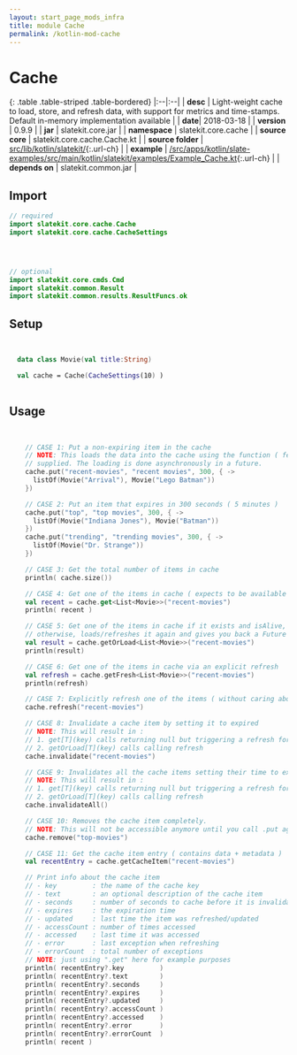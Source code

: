 ```yaml
---
layout: start_page_mods_infra
title: module Cache
permalink: /kotlin-mod-cache
---
```


# Cache

{: .table .table-striped .table-bordered}
|:--|:--|
| **desc** | Light-weight cache to load, store, and refresh data, with support for metrics and time-stamps. Default in-memory implementation available | 
| **date**| 2018-03-18 |
| **version** | 0.9.9  |
| **jar** | slatekit.core.jar  |
| **namespace** | slatekit.core.cache  |
| **source core** | slatekit.core.cache.Cache.kt  |
| **source folder** | [src/lib/kotlin/slatekit/](https://github.com/code-helix/slatekit/tree/master/src/lib/kotlin/slatekit/){:.url-ch}  |
| **example** | [/src/apps/kotlin/slate-examples/src/main/kotlin/slatekit/examples/Example_Cache.kt](https://github.com/code-helix/slatekit/tree/master/src/lib/kotlin/slatekit-examples/src/main/kotlin/slatekit/examples/Example_Cache.kt){:.url-ch} |
| **depends on** |  slatekit.common.jar  |

## Import
```kotlin 
// required 
import slatekit.core.cache.Cache
import slatekit.core.cache.CacheSettings




// optional 
import slatekit.core.cmds.Cmd
import slatekit.common.Result
import slatekit.common.results.ResultFuncs.ok


```

## Setup
```kotlin


  data class Movie(val title:String)

  val cache = Cache(CacheSettings(10) )
  

```

## Usage
```kotlin


    // CASE 1: Put a non-expiring item in the cache
    // NOTE: This loads the data into the cache using the function ( fetchers param )
    // supplied. The loading is done asynchronously in a future.
    cache.put("recent-movies", "recent movies", 300, { ->
      listOf(Movie("Arrival"), Movie("Lego Batman"))
    })

    // CASE 2: Put an item that expires in 300 seconds ( 5 minutes )
    cache.put("top", "top movies", 300, { ->
      listOf(Movie("Indiana Jones"), Movie("Batman"))
    })
    cache.put("trending", "trending movies", 300, { ->
      listOf(Movie("Dr. Strange"))
    })

    // CASE 3: Get the total number of items in cache
    println( cache.size())

    // CASE 4: Get one of the items in cache ( expects to be available and alive(not expired))
    val recent = cache.get<List<Movie>>("recent-movies")
    println( recent )

    // CASE 5: Get one of the items in cache if it exists and isAlive,
    // otherwise, loads/refreshes it again and gives you back a Future
    val result = cache.getOrLoad<List<Movie>>("recent-movies")
    println(result)

    // CASE 6: Get one of the items in cache via an explicit refresh
    val refresh = cache.getFresh<List<Movie>>("recent-movies")
    println(refresh)

    // CASE 7: Explicitly refresh one of the items ( without caring about getting notified )
    cache.refresh("recent-movies")

    // CASE 8: Invalidate a cache item by setting it to expired
    // NOTE: This will result in :
    // 1. get[T](key) calls returning null but triggering a refresh for that item
    // 2. getOrLoad[T](key) calls calling refresh
    cache.invalidate("recent-movies")

    // CASE 9: Invalidates all the cache items setting their time to expired.
    // NOTE: This will result in :
    // 1. get[T](key) calls returning null but triggering a refresh for that item
    // 2. getOrLoad[T](key) calls calling refresh
    cache.invalidateAll()

    // CASE 10: Removes the cache item completely.
    // NOTE: This will not be accessible anymore until you call .put again.
    cache.remove("top-movies")

    // CASE 11: Get the cache item entry ( contains data + metadata )
    val recentEntry = cache.getCacheItem("recent-movies")

    // Print info about the cache item
    // - key         : the name of the cache key
    // - text        : an optional description of the cache item
    // - seconds     : number of seconds to cache before it is invalidated
    // - expires     : the expiration time
    // - updated     : last time the item was refreshed/updated
    // - accessCount : number of times accessed
    // - accessed    : last time it was accessed
    // - error       : last exception when refreshing
    // - errorCount  : total number of exceptions
    // NOTE: just using ".get" here for example purposes
    println( recentEntry?.key         )
    println( recentEntry?.text        )
    println( recentEntry?.seconds     )
    println( recentEntry?.expires     )
    println( recentEntry?.updated     )
    println( recentEntry?.accessCount )
    println( recentEntry?.accessed    )
    println( recentEntry?.error       )
    println( recentEntry?.errorCount  )
    println( recent )
    

```

